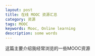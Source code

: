 ```yaml
---
layout: post
title: 在线 MOOC 资源汇总
category: 资源
tags: MOOC
keywords: Mooc, Online learning
description: some words
---
```

这篇主要介绍我经常浏览的一些MOOC资源